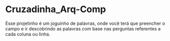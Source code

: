 # Cruzadinha_Arq-Comp
Esse projetinho é um joguinho de palavras, onde você terá que preencher o campo e ir descobrindo as palavras com base nas perguntas referentes a cada coluna ou linha.
